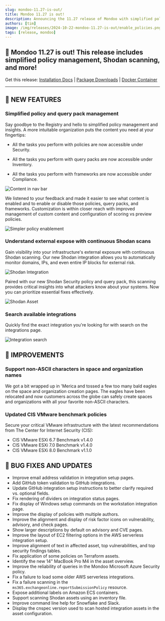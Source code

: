 ```yaml
---
slug: mondoo-11.27-is-out/
title: Mondoo 11.27 is out!
description: Announcing the 11.27 release of Mondoo with simplified policy management, Shodan scanning, and more!
authors: [tim]
image: /img/releases/2024-10-22-mondoo-11.27-is-out/enable_policies.png
tags: [release, mondoo]
---
```


## 🥳 Mondoo 11.27 is out! This release includes simplified policy management, Shodan scanning, and more!

Get this release: [Installation Docs](https://mondoo.com/docs/cnspec/) | [Package Downloads](https://releases.mondoo.com/cnspec/) | [Docker Container](https://hub.docker.com/r/mondoo/cnspec)

---

## 🎉 NEW FEATURES

### Simplified policy and query pack management

Say goodbye to the Registry and hello to simplified policy management and insights. A more intuitable organization puts the content you need at your fingertips:

- All the tasks you perform with policies are now accessible under Security.

- All the tasks you perform with query packs are now accessible under Inventory.

- All the tasks you perform with frameworks are now accessible under Compliance.

![Content in nav bar](/img/releases/2024-10-22-mondoo-11.27-is-out/nav_bar.png)

We listened to your feedback and made it easier to see what content is enabled and to enable or disable those policies, query packs, and frameworks. Customization is within closer reach with improved management of custom content and configuration of scoring vs preview policies.

![Simpler policy enablement](/img/releases/2024-10-22-mondoo-11.27-is-out/enable_policies.png)

### Understand external expose with continuous Shodan scans

Gain visibility into your infrastructure's external exposure with continuous Shodan scanning. Our new Shodan integration allows you to automatically monitor domains, IPs, and even entire IP blocks for external risk.

![Shodan Integration](/img/releases/2024-10-22-mondoo-11.27-is-out/shodan_integration.png)

Paired with our new Shodan Security policy and query pack, this scanning provides critical insights into what attackers know about your systems. Now you can prioritize essential fixes effectively.

![Shodan Asset](/img/releases/2024-10-22-mondoo-11.27-is-out/shodan_asset.png)

### Search available integrations

Quickly find the exact integration you're looking for with search on the integrations page.

![Integration search](/img/releases/2024-10-22-mondoo-11.27-is-out/integration_search.png)

## 🧹 IMPROVEMENTS

### Support non-ASCII characters in space and organization names

We got a bit wrapped up in 'Merica and tossed a few too many bald eagles on the space and organization creation pages. The eagles have been relocated and now customers across the globe can safely create spaces and organizations with all your favorite non-ASCII characters.

### Updated CIS VMware benchmark policies

Secure your critical VMware infrastructure with the latest recommendations from The Center for Internet Security (CIS):

- CIS VMware ESXi 6.7 Benchmark v1.4.0
- CIS VMware ESXi 7.0 Benchmark v1.4.0
- CIS VMware ESXi 8.0 Benchmark v1.1.0

## 🐛 BUG FIXES AND UPDATES

- Improve email address validation in integration setup pages.
- Add GitHub token validation to GitHub integrations.
- Update GitHub integration setup instructions to better clarify required vs. optional fields.
- Fix rendering of dividers on integration status pages.
- Fix display of Windows setup commands on the workstation integration page.
- Improve the display of policies with multiple authors.
- Improve the alignment and display of risk factor icons on vulnerability, advisory, and check pages.
- Show larger descriptions by default on advisory and CVE pages.
- Improve the layout of EC2 filtering options in the AWS serverless integration setup.
- Improve alignment of text in affected asset, top vulnerabilities, and top security findings tables.
- Fix application of some policies on Terraform assets.
- Identify the new 14" MacBook Pro M4 in the asset overview.
- Improve the reliability of queries in the Mondoo Microsoft Azure Security policy.
- Fix a failure to load some older AWS serverless integrations.
- Fix a failure scanning in the `ms365.exchangeonline.reportSubmissionPolicy` resource.
- Expose additional labels on Amazon ECS containers.
- Support scanning Shodan assets using an inventory file.
- Improve command line help for Snowflake and Slack.
- Display the cnspec version used to scan hosted integration assets in the asset configuration.
